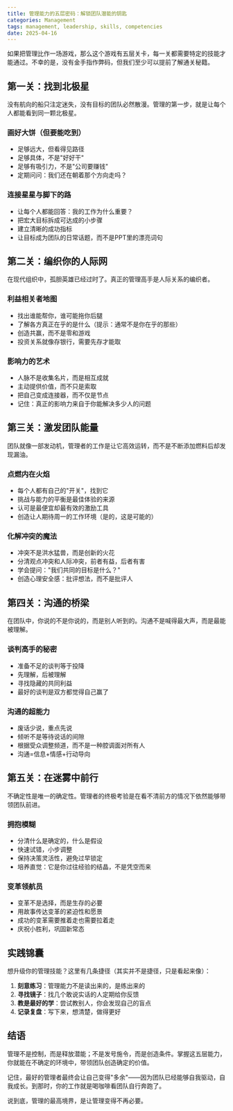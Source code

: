 ```yaml
---
title: 管理能力的五层密码：解锁团队潜能的钥匙
categories: Management
tags: management, leadership, skills, competencies
date: 2025-04-16
---
```


如果把管理比作一场游戏，那么这个游戏有五层关卡，每一关都需要特定的技能才能通过。不幸的是，没有金手指作弊码，但我们至少可以提前了解通关秘籍。

## 第一关：找到北极星

没有航向的船只注定迷失，没有目标的团队必然散漫。管理的第一步，就是让每个人都能看到同一颗北极星。

### 画好大饼（但要能吃到）
- 足够远大，但看得见路径
- 足够具体，不是"好好干"
- 足够有吸引力，不是"公司要赚钱"
- 定期问问：我们还在朝着那个方向走吗？

### 连接星星与脚下的路
- 让每个人都能回答：我的工作为什么重要？
- 把宏大目标拆成可达成的小步骤
- 建立清晰的成功指标
- 让目标成为团队的日常话题，而不是PPT里的漂亮词句

## 第二关：编织你的人际网

在现代组织中，孤胆英雄已经过时了。真正的管理高手是人际关系的编织者。

### 利益相关者地图
- 找出谁能帮你，谁可能拖你后腿
- 了解各方真正在乎的是什么（提示：通常不是你在乎的那些）
- 创造共赢，而不是零和游戏
- 投资关系就像存银行，需要先存才能取

### 影响力的艺术
- 人脉不是收集名片，而是相互成就
- 主动提供价值，而不只是索取
- 把自己变成连接器，而不仅是节点
- 记住：真正的影响力来自于你能解决多少人的问题

## 第三关：激发团队能量

团队就像一部发动机，管理者的工作是让它高效运转，而不是不断添加燃料后却发现漏油。

### 点燃内在火焰
- 每个人都有自己的"开关"，找到它
- 挑战与能力的平衡是最佳体验的来源
- 认可是最便宜却最有效的激励工具
- 创造让人期待周一的工作环境（是的，这是可能的）

### 化解冲突的魔法
- 冲突不是洪水猛兽，而是创新的火花
- 分清观点冲突和人际冲突，前者有益，后者有害
- 学会提问："我们共同的目标是什么？"
- 创造心理安全感：批评想法，而不是批评人

## 第四关：沟通的桥梁

在团队中，你说的不是你说的，而是别人听到的。沟通不是喊得最大声，而是最能被理解。

### 谈判高手的秘密
- 准备不足的谈判等于投降
- 先理解，后被理解
- 寻找隐藏的共同利益
- 最好的谈判是双方都觉得自己赢了

### 沟通的超能力
- 废话少说，重点先说
- 倾听不是等待说话的间隙
- 根据受众调整频道，而不是一种腔调面对所有人
- 沟通=信息+情感+行动导向

## 第五关：在迷雾中前行

不确定性是唯一的确定性。管理者的终极考验是在看不清前方的情况下依然能够带领团队前进。

### 拥抱模糊
- 分清什么是确定的，什么是假设
- 快速试错，小步调整
- 保持决策灵活性，避免过早锁定
- 培养直觉：它是你过往经验的结晶，不是凭空而来

### 变革领航员
- 变革不是选择，而是生存的必要
- 用故事传达变革的紧迫性和愿景
- 成功的变革需要推着走也需要拉着走
- 庆祝小胜利，巩固新常态

## 实践锦囊

想升级你的管理技能？这里有几条捷径（其实并不是捷径，只是看起来像）：

1. **刻意练习**：管理能力不是读出来的，是练出来的
2. **寻找镜子**：找几个敢说实话的人定期给你反馈
3. **教是最好的学**：尝试教别人，你会发现自己的盲点
4. **记录复盘**：写下来，想清楚，做得更好

## 结语

管理不是控制，而是释放潜能；不是发号施令，而是创造条件。掌握这五层能力，你就能在不确定的环境中，带领团队创造确定的价值。

记住，最好的管理者最终会让自己变得"多余"——因为团队已经能够自我驱动，自我成长。到那时，你的工作就是喝咖啡看团队自行奔跑了。

说到底，管理的最高境界，是让管理变得不再必要。 
